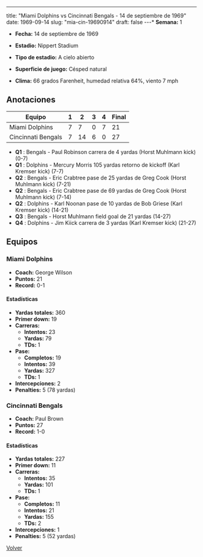 ---
title: "Miami Dolphins vs Cincinnati Bengals - 14 de septiembre de 1969"
date: 1969-09-14
slug: "mia-cin-19690914"
draft: false
---* **Semana:** 1
* **Fecha:** 14 de septiembre de 1969

* **Estadio:** Nippert Stadium
* **Tipo de estadio:** A cielo abierto
* **Superficie de juego:** Césped natural
* **Clima:** 66 grados Farenheit, humedad relativa 64%, viento 7 mph




## Anotaciones
| Equipo | 1 | 2 | 3 | 4 | Final |
|--------|---|---|---|---|-------|
| Miami Dolphins  | 7 | 7 | 0 | 7  | 21 |
| Cincinnati Bengals  | 7 | 14 | 6 | 0  | 27 |
* **Q1** : Bengals - Paul Robinson carrera de 4 yardas (Horst Muhlmann kick) (0-7)
* **Q1** : Dolphins - Mercury Morris 105 yardas retorno de kickoff (Karl Kremser kick) (7-7)
* **Q2** : Bengals - Eric Crabtree pase de 25 yardas de Greg Cook (Horst Muhlmann kick) (7-21)
* **Q2** : Bengals - Eric Crabtree pase de 69 yardas de Greg Cook (Horst Muhlmann kick) (7-14)
* **Q2** : Dolphins - Karl Noonan pase de 10 yardas de Bob Griese (Karl Kremser kick) (14-21)
* **Q3** : Bengals - Horst Muhlmann field goal de 21 yardas (14-27)
* **Q4** : Dolphins - Jim Kiick carrera de 3 yardas (Karl Kremser kick) (21-27)


## Equipos


### Miami Dolphins
* **Coach:** George Wilson
* **Puntos:** 21
* **Record:** 0-1
#### Estadísticas
* **Yardas totales:** 360
* **Primer down:** 19
* **Carreras:**
  * **Intentos:** 23
  * **Yardas:** 79
  * **TDs:** 1
* **Pase:**
  * **Completos:** 19
  * **Intentos:** 39
  * **Yardas:** 327
  * **TDs:** 1
* **Intercepciones:** 2
* **Penalties:** 5 (78 yardas)

### Cincinnati Bengals
* **Coach:** Paul Brown
* **Puntos:** 27
* **Record:** 1-0
#### Estadísticas
* **Yardas totales:** 227
* **Primer down:** 11
* **Carreras:**
  * **Intentos:** 35
  * **Yardas:** 101
  * **TDs:** 1
* **Pase:**
  * **Completos:** 11
  * **Intentos:** 21
  * **Yardas:** 155
  * **TDs:** 2
* **Intercepciones:** 1
* **Penalties:** 5 (52 yardas)


[Volver](/historia/1969)
